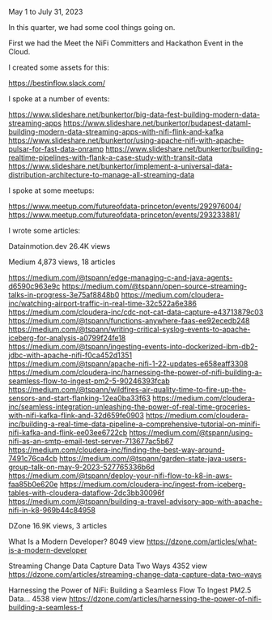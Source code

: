May 1 to July 31, 2023

In this quarter, we had some cool things going on.

First we had the Meet the NiFi Committers and Hackathon Event in the Cloud.

I created some assets for this:

https://bestinflow.slack.com/ 

I spoke at a number of events:

https://www.slideshare.net/bunkertor/big-data-fest-building-modern-data-streaming-apps 
https://www.slideshare.net/bunkertor/budapest-dataml-building-modern-data-streaming-apps-with-nifi-flink-and-kafka 
https://www.slideshare.net/bunkertor/using-apache-nifi-with-apache-pulsar-for-fast-data-onramp
https://www.slideshare.net/bunkertor/building-realtime-pipelines-with-flank-a-case-study-with-transit-data 
https://www.slideshare.net/bunkertor/implement-a-universal-data-distribution-architecture-to-manage-all-streaming-data

I spoke at some meetups:

https://www.meetup.com/futureofdata-princeton/events/292976004/
https://www.meetup.com/futureofdata-princeton/events/293233881/

I wrote some articles:

Datainmotion.dev
26.4K views

Medium
4,873 views, 18 articles

https://medium.com/@tspann/edge-managing-c-and-java-agents-d6590c963e9c
https://medium.com/@tspann/open-source-streaming-talks-in-progress-3e75af8848b0
https://medium.com/cloudera-inc/watching-airport-traffic-in-real-time-32c522a6e386
https://medium.com/cloudera-inc/cdc-not-cat-data-capture-e43713879c03
https://medium.com/@tspann/functions-anywhere-faas-ee92ecedb248
https://medium.com/@tspann/writing-critical-syslog-events-to-apache-iceberg-for-analysis-a0799f24fe18
https://medium.com/@tspann/ingesting-events-into-dockerized-ibm-db2-jdbc-with-apache-nifi-f0ca452d1351
https://medium.com/@tspann/apache-nifi-1-22-updates-e658eaff3308
https://medium.com/cloudera-inc/harnessing-the-power-of-nifi-building-a-seamless-flow-to-ingest-pm2-5-90246393fcab
https://medium.com/@tspann/wildfires-air-quality-time-to-fire-up-the-sensors-and-start-flanking-12ea0ba33f63
https://medium.com/cloudera-inc/seamless-integration-unleashing-the-power-of-real-time-groceries-with-nifi-kafka-flink-and-32d659fe0903
https://medium.com/cloudera-inc/building-a-real-time-data-pipeline-a-comprehensive-tutorial-on-minifi-nifi-kafka-and-flink-ee03ee6722cb
https://medium.com/@tspann/using-nifi-as-an-smtp-email-test-server-713677ac5b67
https://medium.com/cloudera-inc/finding-the-best-way-around-7491c76ca4cb
https://medium.com/@tspann/garden-state-java-users-group-talk-on-may-9-2023-527765336b6d
https://medium.com/@tspann/deploy-your-nifi-flow-to-k8-in-aws-faa85b0e620e
https://medium.com/cloudera-inc/ingest-from-iceberg-tables-with-cloudera-dataflow-2dc3bb30096f
https://medium.com/@tspann/building-a-travel-advisory-app-with-apache-nifi-in-k8-969b44c84958

DZone 
16.9K views, 3 articles

What Is a Modern Developer? 8049 view
https://dzone.com/articles/what-is-a-modern-developer

Streaming Change Data Capture Data Two Ways  4352 view
https://dzone.com/articles/streaming-change-data-capture-data-two-ways

Harnessing the Power of NiFi: Building a Seamless Flow To Ingest PM2.5 Data… 4538 view
https://dzone.com/articles/harnessing-the-power-of-nifi-building-a-seamless-f



